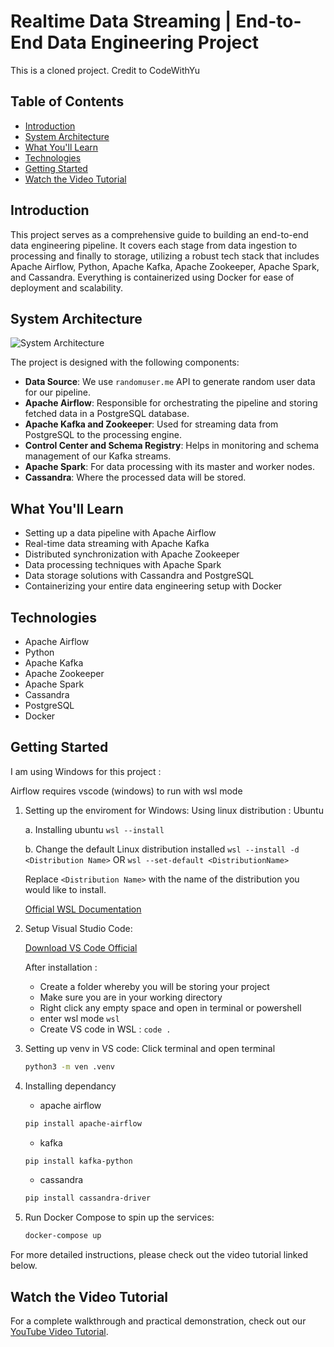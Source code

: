 # Realtime Data Streaming | End-to-End Data Engineering Project
This is a cloned project. Credit to CodeWithYu

## Table of Contents
- [Introduction](#introduction)
- [System Architecture](#system-architecture)
- [What You'll Learn](#what-youll-learn)
- [Technologies](#technologies)
- [Getting Started](#getting-started)
- [Watch the Video Tutorial](#watch-the-video-tutorial)

## Introduction

This project serves as a comprehensive guide to building an end-to-end data engineering pipeline. It covers each stage from data ingestion to processing and finally to storage, utilizing a robust tech stack that includes Apache Airflow, Python, Apache Kafka, Apache Zookeeper, Apache Spark, and Cassandra. Everything is containerized using Docker for ease of deployment and scalability.

## System Architecture

![System Architecture](https://github.com/airscholar/e2e-data-engineering/blob/main/Data%20engineering%20architecture.png)

The project is designed with the following components:

- **Data Source**: We use `randomuser.me` API to generate random user data for our pipeline.
- **Apache Airflow**: Responsible for orchestrating the pipeline and storing fetched data in a PostgreSQL database.
- **Apache Kafka and Zookeeper**: Used for streaming data from PostgreSQL to the processing engine.
- **Control Center and Schema Registry**: Helps in monitoring and schema management of our Kafka streams.
- **Apache Spark**: For data processing with its master and worker nodes.
- **Cassandra**: Where the processed data will be stored.

## What You'll Learn

- Setting up a data pipeline with Apache Airflow
- Real-time data streaming with Apache Kafka
- Distributed synchronization with Apache Zookeeper
- Data processing techniques with Apache Spark
- Data storage solutions with Cassandra and PostgreSQL
- Containerizing your entire data engineering setup with Docker

## Technologies

- Apache Airflow
- Python
- Apache Kafka
- Apache Zookeeper
- Apache Spark
- Cassandra
- PostgreSQL
- Docker

## Getting Started

I am using Windows for this project :

Airflow requires vscode (windows) to run with wsl mode

1. Setting up the enviroment for Windows:
   Using linux distribution : Ubuntu
   
   a. Installing ubuntu
        ```
        wsl --install
        ``` 
   
   b. Change the default Linux distribution installed
        ```
        wsl --install -d <Distribution Name>
        ```
      OR ```
      wsl --set-default <DistributionName>
         ```

   Replace ```<Distribution Name>``` with the name of the distribution you would like to install.
   
   [Official WSL Documentation](https://learn.microsoft.com/en-us/windows/wsl/install)

3. Setup Visual Studio Code:
   
   [Download VS Code Official](https://code.visualstudio.com/)

   After installation :
   - Create a folder whereby you will be storing your project
   - Make sure you are in your working directory
   - Right click any empty space and open in terminal or powershell
   - enter wsl mode ```wsl```
   - Create VS code in WSL :  ```code .```
   
4. Setting up venv in VS code:
   Click terminal and open terminal
   
   ```bash
   python3 -m ven .venv
   ```
   
5. Installing dependancy
   - apache airflow
   ```bash
   pip install apache-airflow
   ```
   - kafka
   ```bash
   pip install kafka-python
   ```
   - cassandra
   ```bash
   pip install cassandra-driver
   ``` 
6. Run Docker Compose to spin up the services:
    ```bash
    docker-compose up
    ```

For more detailed instructions, please check out the video tutorial linked below.

## Watch the Video Tutorial

For a complete walkthrough and practical demonstration, check out our [YouTube Video Tutorial](https://www.youtube.com/watch?v=GqAcTrqKcrY).
